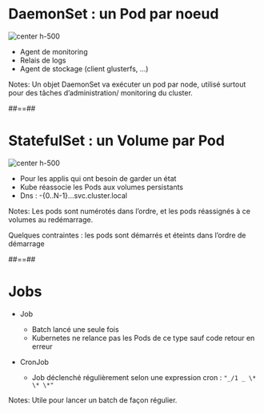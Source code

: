 <!-- .slide:-->

# DaemonSet : un Pod par noeud

![center h-500](./assets/images/daemonset.svg)

- Agent de monitoring
- Relais de logs
- Agent de stockage (client glusterfs, …)

Notes:
Un objet DaemonSet va exécuter un pod par node, utilisé surtout pour des tâches d’administration/ monitoring du cluster.

##==##

<!-- .slide:-->

# StatefulSet : un Volume par Pod

![center h-500](./assets/images/statefulset.svg)

- Pour les applis qui ont besoin de garder un état
- Kube réassocie les Pods aux volumes persistants
- Dns : <name>-{0..N-1}.<service>.<ns>.svc.cluster.local

Notes:
Les pods sont numérotés dans l’ordre, et les pods réassignés à ce volumes au redémarrage.

Quelques contraintes : les pods sont démarrés et éteints dans l’ordre de démarrage

##==##

<!-- .slide:-->

# Jobs

- Job

  - Batch lancé une seule fois
  - Kubernetes ne relance pas les Pods de ce type sauf code retour en erreur

- CronJob
  - Job déclenché régulièrement selon une expression cron : `"_/1 _ \* \* \*"`

Notes:
Utile pour lancer un batch de façon régulier.
